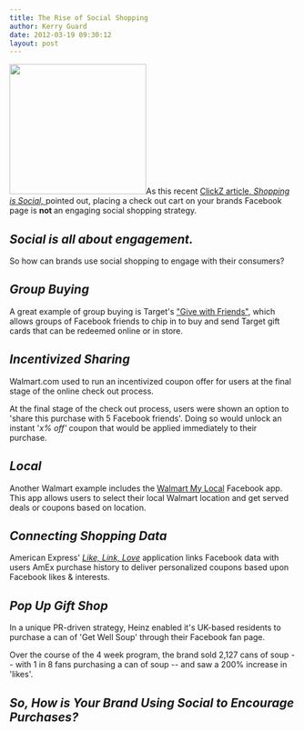 ```yaml
---
title: The Rise of Social Shopping
author: Kerry Guard
date: 2012-03-19 09:30:12
layout: post
---
```

<img class="alignleft  wp-image-838" title="facebook-target-social-commerce" src="http://mkgmediagroup.com/wp-content/uploads/2012/03/facebook-target-300x286.jpg" alt="" width="240" height="229" />As this recent <a href="http://www.clickz.com/clickz/column/2158498/shopping-social" target="_blank">ClickZ article, <em>Shopping is Social, </em></a>pointed out, placing a check out cart on your brands Facebook page is <strong>not </strong>an engaging social shopping strategy.
<h2><em>Social is all about engagement.</em></h2>
So how can brands use social shopping to engage with their consumers?
<h2><em>Group Buying</em></h2>
A great example of group buying is Target's <a href="https://apps.facebook.com/givewithfriends/" target="_blank">"Give with Friends"</a>, which allows groups of Facebook friends to chip in to buy and send Target gift cards that can be redeemed online or in store.
<h2><em>Incentivized Sharing</em></h2>
Walmart.com used to run an incentivized coupon offer for users at the final stage of the online check out process.

At the final stage of the check out process, users were shown an option to 'share this purchase with 5 Facebook friends'. Doing so would unlock an instant '<em>x% off' </em>coupon that would be applied immediately to their purchase.
<h2><em>Local</em></h2>
Another Walmart example includes the <a href="https://www.facebook.com/Walmart5402?sk=app_216359575057664" target="_blank">Walmart My Local</a> Facebook app. This app allows users to select their local Walmart location and get served deals or coupons based on location.
<h2><em>Connecting Shopping Data</em></h2>
American Express' <em><a href="https://www.facebook.com/americanexpress?v=app_216352075054740" target="_blank">Like, Link, Love</a> </em>application links Facebook data with users AmEx purchase history to deliver personalized coupons based upon Facebook likes &amp; interests.
<h2><em>Pop Up Gift Shop</em></h2>
In a unique PR-driven strategy, Heinz enabled it's UK-based residents to purchase a can of 'Get Well Soup' through their Facebook fan page.

Over the course of the 4 week program, the brand sold 2,127 cans of soup -- with 1 in 8 fans purchasing a can of soup -- and saw a 200% increase in 'likes'.
<h2><em>So, How is Your Brand Using Social to Encourage Purchases?</em></h2>
